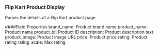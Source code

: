 ### Flip Kart Product Display
Parses the details of a Flip Kart product page.

####Field Properties
    brand_name: Product brand name
    product_name: Product name
    product_id: Product ID
    description: Product description text
    product_image: Product image URL
    price: Product price
    rating: Product rating
    rating_scale: Max rating
